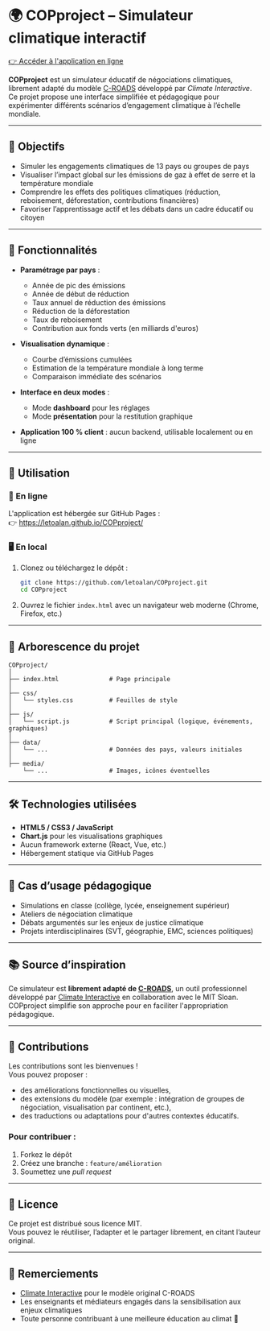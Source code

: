 
# 🌍 COPproject – Simulateur climatique interactif

[👉 Accéder à l'application en ligne](https://letoalan.github.io/COPproject/)

**COPproject** est un simulateur éducatif de négociations climatiques, librement adapté du modèle [C-ROADS](https://www.climateinteractive.org/c-roads/) développé par *Climate Interactive*. Ce projet propose une interface simplifiée et pédagogique pour expérimenter différents scénarios d’engagement climatique à l’échelle mondiale.

---

## 🎯 Objectifs

- Simuler les engagements climatiques de 13 pays ou groupes de pays
- Visualiser l’impact global sur les émissions de gaz à effet de serre et la température mondiale
- Comprendre les effets des politiques climatiques (réduction, reboisement, déforestation, contributions financières)
- Favoriser l’apprentissage actif et les débats dans un cadre éducatif ou citoyen

---

## 🧩 Fonctionnalités

- **Paramétrage par pays** :
  - Année de pic des émissions
  - Année de début de réduction
  - Taux annuel de réduction des émissions
  - Réduction de la déforestation
  - Taux de reboisement
  - Contribution aux fonds verts (en milliards d'euros)

- **Visualisation dynamique** :
  - Courbe d’émissions cumulées
  - Estimation de la température mondiale à long terme
  - Comparaison immédiate des scénarios

- **Interface en deux modes** :
  - Mode **dashboard** pour les réglages
  - Mode **présentation** pour la restitution graphique

- **Application 100 % client** : aucun backend, utilisable localement ou en ligne

---

## 🚀 Utilisation

### 🔗 En ligne
L'application est hébergée sur GitHub Pages :  
👉 https://letoalan.github.io/COPproject/

### 🖥️ En local
1. Clonez ou téléchargez le dépôt :
   ```bash
   git clone https://github.com/letoalan/COPproject.git
   cd COPproject
   ```
2. Ouvrez le fichier `index.html` avec un navigateur web moderne (Chrome, Firefox, etc.)

---

## 📁 Arborescence du projet

```
COPproject/
│
├── index.html              # Page principale
│
├── css/
│   └── styles.css          # Feuilles de style
│
├── js/
│   └── script.js           # Script principal (logique, événements, graphiques)
│
├── data/
│   └── ...                 # Données des pays, valeurs initiales
│
├── media/
    └── ...                 # Images, icônes éventuelles
```

---

## 🛠 Technologies utilisées

- **HTML5 / CSS3 / JavaScript**
- **Chart.js** pour les visualisations graphiques
- Aucun framework externe (React, Vue, etc.)
- Hébergement statique via GitHub Pages

---

## 🧠 Cas d’usage pédagogique

- Simulations en classe (collège, lycée, enseignement supérieur)
- Ateliers de négociation climatique
- Débats argumentés sur les enjeux de justice climatique
- Projets interdisciplinaires (SVT, géographie, EMC, sciences politiques)

---

## 📚 Source d’inspiration

Ce simulateur est **librement adapté de [C-ROADS](https://www.climateinteractive.org/c-roads/)**, un outil professionnel développé par [Climate Interactive](https://www.climateinteractive.org/) en collaboration avec le MIT Sloan. COPproject simplifie son approche pour en faciliter l'appropriation pédagogique.

---

## 🤝 Contributions

Les contributions sont les bienvenues !  
Vous pouvez proposer :
- des améliorations fonctionnelles ou visuelles,
- des extensions du modèle (par exemple : intégration de groupes de négociation, visualisation par continent, etc.),
- des traductions ou adaptations pour d'autres contextes éducatifs.

### Pour contribuer :
1. Forkez le dépôt
2. Créez une branche : `feature/amélioration`
3. Soumettez une *pull request*

---

## 📄 Licence

Ce projet est distribué sous licence MIT.  
Vous pouvez le réutiliser, l’adapter et le partager librement, en citant l’auteur original.

---

## 🙏 Remerciements

- [Climate Interactive](https://www.climateinteractive.org/) pour le modèle original C-ROADS  
- Les enseignants et médiateurs engagés dans la sensibilisation aux enjeux climatiques  
- Toute personne contribuant à une meilleure éducation au climat 🌱
